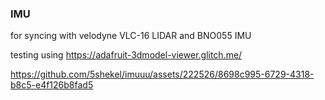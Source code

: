 ### IMU
for syncing with velodyne VLC-16 LIDAR and BNO055 IMU

testing using https://adafruit-3dmodel-viewer.glitch.me/



https://github.com/5shekel/imuuu/assets/222526/8698c995-6729-4318-b8c5-e4f126b8fad5

